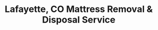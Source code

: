 ---
layout: location.njk
title: Lafayette, CO Mattress Removal & Disposal Service
description: Professional mattress removal in Lafayette, Colorado. Next-day pickup  Licensed, insured, and eco-friendly. Serving Waneka Lake, Indian Peaks, and 18+ neighborhoods.
permalink: /mattress-removal/colorado/boulder/lafayette/
city: Lafayette
state: Colorado
stateSlug: colorado
parentMetro: Boulder
tier: 2
coordinates:
  lat: 39.9936
  lng: -105.0897
pricing:
  startingPrice: 125
  single: 125
  queen: 125
  king: 135
  boxSpring: 30
neighborhoods:
  - name: Indian Peaks
    zipCodes: ["80026"]
  - name: Waneka Lake
    zipCodes: ["80026"]
  - name: White Hawk Ranch
    zipCodes: ["80026"]
  - name: Spring Creek
    zipCodes: ["80026"]
  - name: Blue Heron Estates
    zipCodes: ["80026"]
  - name: Trails at Coal Creek
    zipCodes: ["80026"]
  - name: Silver Creek
    zipCodes: ["80026"]
  - name: Coal Creek Village
    zipCodes: ["80026"]
  - name: Old Town Lafayette
    zipCodes: ["80026"]
  - name: Centaur Village
    zipCodes: ["80026"]
  - name: Hearthwood
    zipCodes: ["80026"]
  - name: Harvest Ridge
    zipCodes: ["80026"]
  - name: Lafayette Greens
    zipCodes: ["80026"]
  - name: Waters Edge
    zipCodes: ["80026"]
  - name: Wild Ridge
    zipCodes: ["80026"]
  - name: Stonehenge
    zipCodes: ["80026"]
  - name: Cross Creek
    zipCodes: ["80026"]
  - name: Hawk Ridge
    zipCodes: ["80026"]
zipCodes:
  - "80026"
recyclingPartners:
  - "A Bedder World In-House Recycling Facility (Denver)"
  - "Spring Back Colorado Mattress Recycling"
  - "Republic Services (City Partner)"
  - "Boulder County Hazardous Materials Management Facility"
localRegulations: "Lafayette partners with Republic Services for three-cart waste program (garbage, recycling, compost). Annual bulk cleanup allows up to 5 items curbside per year. Spring Back recycling processes 90% of mattress components through Western Disposal Materials Management Center."
nearbyCities:
  - name: Boulder
    distance: "8 miles"
  - name: Louisville  
    distance: "6 miles"
    isSuburb: true
  - name: Superior
    distance: "4 miles"
    isSuburb: true
  - name: Broomfield
    distance: "8 miles"
    isSuburb: true
  - name: Longmont
    distance: "12 miles"
    isSuburb: true
reviews:
  count: 52
  featured:
    - name: "Michael R."
      neighborhood: "Indian Peaks"
      rating: 5
      text: "Golf course community meant careful scheduling around tournament days. Team arrived early morning as requested, handled our king mattress and box spring from upstairs master bedroom perfectly. Appreciated their respect for the neighborhood and no damage to hardwood floors."
    - name: "Sarah P."
      neighborhood: "Waneka Lake"
      rating: 5
      text: "Family moving day coordination with three kids' mattresses from our lakeside home. Guys were super efficient, worked around the moving truck schedule, and even helped navigate our narrow hallway. Love that they recycle everything properly - fits Lafayette's environmental values."
    - name: "David L."
      neighborhood: "Trails at Coal Creek"
      rating: 5
      text: "New construction home meant getting rid of temporary mattresses before housewarming. Team was professional, coordinated with our HOA requirements for truck access, and handled pickup during the small window we had. Fair pricing and eco-friendly disposal made it easy."
faqs:
  - question: "How quickly can you pick up mattresses in Lafayette?"
    answer: "We offer next-day service throughout Lafayette. Book online or call (720) 263-6094 before 2 PM and we'll typically pick up the following day. We serve all neighborhoods from Waneka Lake to Indian Peaks and Old Town to newer developments."
  - question: "What's included in your Lafayette mattress removal fee?"
    answer: "Our $125 base price covers pickup, loading, transportation, and eco-friendly recycling of one mattress. Box springs add $30 each. We handle stairs, HOA coordination, and neighborhood access requirements without extra charges."
  - question: "Do you coordinate with Lafayette HOA communities?"
    answer: "Yes, we work regularly with HOA neighborhoods like Blue Heron Estates, Indian Peaks, and White Hawk Ranch. We understand access protocols, truck restrictions, and coordinate timing to meet community guidelines."
  - question: "Can you handle historic area pickups in Old Town Lafayette?"
    answer: "Absolutely. Our team is experienced with Lafayette's historic properties and narrow streets in the Old Town area. We navigate carefully around the downtown district's events, festivals, and parking restrictions."
  - question: "What payment methods do you accept in Lafayette?"
    answer: "We accept cash, all major credit cards, Venmo, and Zelle. Payment is due at time of service. We provide receipts and can coordinate with property management for rental or HOA billing situations."
  - question: "Are you licensed and insured for Boulder County?"
    answer: "Yes, we're fully licensed and insured throughout Colorado including Boulder County. We comply with Lafayette's waste management regulations and Republic Services partnership requirements."
  - question: "What happens to my mattress after you pick it up?"
    answer: "Your mattress goes to our in-house recycling facility in Denver where we dismantle it completely. Metal springs go to scrap recycling, foam becomes carpet padding, and fabric gets processed. We recycle 100% of materials, supporting Lafayette's environmental consciousness."
  - question: "How do you coordinate with Lafayette's Coal Creek Trail system?"
    answer: "We're familiar with Lafayette's extensive trail network and plan routes to avoid disrupting recreational activities along Coal Creek Regional Trail and neighborhood trail connections. We coordinate timing around peak usage and community events."
schema:
  "@type": "LocalBusiness"
  name: "A Bedder World Lafayette"
  address:
    streetAddress: "Lafayette, CO"
    addressLocality: "Lafayette"
    addressRegion: "CO"
    postalCode: "80026"
    addressCountry: "US"
  geo:
    latitude: 39.9936
    longitude: -105.0897
  telephone: "720-263-6094"
  priceRange: "$125-$180"
  serviceArea: "Lafayette, Colorado"
  aggregateRating:
    ratingValue: "4.9"
    reviewCount: 52
pageContent:
  heroSubtitle: " • Boulder Suburb Specialists • Historic Mining Town to Modern Communities"
  heroDescription: "A Bedder World provides comprehensive mattress removal throughout Lafayette, Colorado. From historic Old Town properties to modern developments like Indian Peaks and Waneka Lake communities, we handle pickup, loading, and transport to our in-house recycling facility. Book online for next-day service."
  
  aboutService: "Lafayette's unique blend of historic coal mining heritage and modern suburban development creates diverse mattress removal needs across varied housing types. Historic Old Town areas require careful navigation of narrow streets and period properties during community festivals and farmers markets. Modern golf course communities like Indian Peaks need coordination with tournament schedules and homeowner association protocols. Newer developments such as Trails at Coal Creek feature construction-era logistics and HOA access requirements. Lafayette residents value our comprehensive recycling process that aligns with the city's environmental consciousness and Boulder County's sustainability leadership while providing convenient pickup throughout all neighborhoods."
  
  serviceAreasIntro: "Professional mattress pickup throughout Lafayette's distinct communities, from historic Old Town to lakeside Waneka Lake properties and golf course developments at Indian Peaks. We understand each area's unique character and coordinate with HOA requirements, community events, and family schedules."
  
  environmentalImpact: "Lafayette's environmental consciousness as part of Boulder County demands responsible disposal practices, and our in-house recycling facility delivers exactly that. Every Lafayette mattress gets completely dismantled at our Denver facility where metal springs become new steel products, foam transforms into carpet padding, and fabric gets processed into insulation materials. This comprehensive approach exceeds local disposal options including Republic Services bulk pickup limitations and eliminates fees associated with traditional landfill disposal. Our service supports Lafayette's community values while providing convenient year-round pickup that complements the city's annual 5-item bulk cleanup program with unlimited capacity and proper environmental processing."
  
  pricingContext: "Lafayette's diverse housing market - from historic Old Town properties to upscale Indian Peaks golf course homes and family developments along Coal Creek - means varied pickup scenarios, but our pricing remains transparent and fair. Whether removing mattresses from lakeside custom homes or newer community developments, base rates stay consistent. We factor in Lafayette's environmental values by including proper recycling in every price, never charging extra fees like traditional disposal services."
  
  howItWorksScheduling: "Next-day pickup available throughout Lafayette with flexible scheduling around community events, HOA requirements, and Coal Creek Trail activities. We coordinate timing to avoid downtown festivals, golf tournament days, and work with neighborhood access protocols."
  
  howItWorksService: "Our Lafayette team understands the city's unique character - from navigating Old Town's historic district during community events to coordinating with golf course communities and respecting newer development HOA guidelines throughout neighborhoods like Trails at Coal Creek and Blue Heron Estates."
  
  howItWorksDisposal: "All Lafayette mattresses are transported to our Colorado in-house recycling facility for complete material recovery, supporting Boulder County's environmental leadership and Lafayette's community commitment to responsible waste management practices."
  
  sidebarStats:
    mattressesRemoved: "1,246"
---